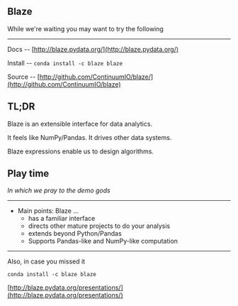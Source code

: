 ## Blaze

While we're waiting you may want to try the following
<hr>

Docs -- [http://blaze.pydata.org/](http://blaze.pydata.org/)

Install -- `conda install -c blaze blaze`

Source --
[http://github.com/ContinuumIO/blaze/](http://github.com/ContinuumIO/blaze)


## TL;DR

Blaze is an extensible interface for data analytics.

It feels like NumPy/Pandas.  It drives other data systems.

Blaze expressions enable us to design algorithms.



## Play time

*In which we pray to the demo gods*

<hr>

* Main points: Blaze ...
    *  has a familiar interface
    *  directs other mature projects to do your analysis
    *  extends beyond Python/Pandas
    *  Supports Pandas-like and NumPy-like computation

<hr>

Also, in case you missed it

    conda install -c blaze blaze

[http://blaze.pydata.org/presentations/](http://blaze.pydata.org/presentations/)
